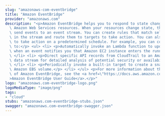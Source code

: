 ```yaml
---
slug: "amazonaws-com-eventbridge"
title: "Amazon EventBridge"
provider: "amazonaws.com"
description: "<p>Amazon EventBridge helps you to respond to state changes in your\
  \ Amazon Web Services resources. When your resources change state, they automatically\
  \ send events to an event stream. You can create rules that match selected events\
  \ in the stream and route them to targets to take action. You can also use rules\
  \ to take action on a predetermined schedule. For example, you can configure rules\
  \ to:</p> <ul> <li> <p>Automatically invoke an Lambda function to update DNS entries\
  \ when an event notifies you that Amazon EC2 instance enters the running state.</p>\
  \ </li> <li> <p>Direct specific API records from CloudTrail to an Amazon Kinesis\
  \ data stream for detailed analysis of potential security or availability risks.</p>\
  \ </li> <li> <p>Periodically invoke a built-in target to create a snapshot of an\
  \ Amazon EBS volume.</p> </li> </ul> <p>For more information about the features\
  \ of Amazon EventBridge, see the <a href=\"https://docs.aws.amazon.com/eventbridge/latest/userguide\"\
  >Amazon EventBridge User Guide</a>.</p>"
logo: "amazonaws.com-eventbridge-logo.png"
logoMediaType: "image/png"
tags:
- "cloud"
stubs: "amazonaws.com-eventbridge-stubs.json"
swagger: "amazonaws.com-eventbridge-swagger.json"
---
```

